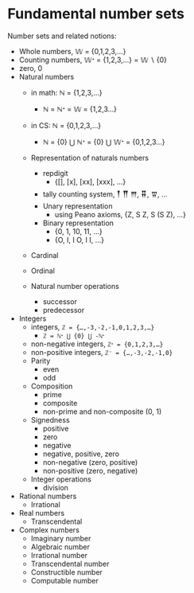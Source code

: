 # Fundamental number sets

Number sets and related notions:
- Whole numbers, 𝕎 = {0,1,2,3,…}
- Counting numbers, 𝕎ᐩ = {1,2,3,…} = 𝕎 ∖ {0}
- zero, 0
- Natural numbers
  - in math: ℕ = {1,2,3,…}
    - ℕ = ℕᐩ = 𝕎 = {1,2,3…}
  - in CS: ℕ = {0,1,2,3,…}
    - ℕ = {0} ⋃ ℕᐩ = {0} ⋃ 𝕎ᐩ = {0,1,2,3…}
  - Representation of naturals numbers
    - repdigit
      - {[], [x], [xx], [xxx], …}
    - tally counting system, 𒐕 𒐖 𒐈, 𒐘, 𒐊, …
    - Unary representation
      - using Peano axioms, {Z, S Z, S (S Z), …}
    - Binary representation
      - {0, 1, 10, 11, …}
      - {O, I, I O, I I, …}

  - Cardinal
  - Ordinal
  - Natural number operations
    - successor
    - predecessor
- Integers
  - integers, `ℤ = {…,-3,-2,-1,0,1,2,3,…}`
    - `ℤ = ℕᐩ ⋃ {0} ⋃ -ℕᐩ`
  - non-negative integers, `ℤᐩ = {0,1,2,3,…}`
  - non-positive integers, `ℤ⁻ = {…,-3,-2,-1,0}`
  - Parity
    - even
    - odd
  - Composition
    - prime
    - composite
    - non-prime and non-composite (0, 1)
  - Signedness
    - positive
    - zero
    - negative
    - negative, positive, zero
    - non-negative (zero, positive)
    - non-positive (zero, negative)
  - Integer operations
    - division
- Rational numbers
  - Irrational
- Real numbers
  - Transcendental
- Complex numbers
  - Imaginary number
  - Algebraic number
  - Irrational number
  - Transcendental number
  - Constructible number
  - Computable number
